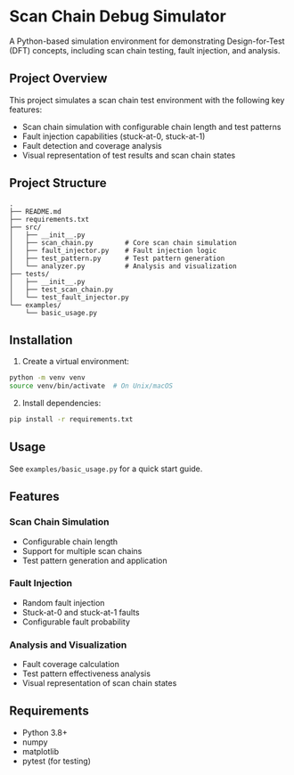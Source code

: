 # Scan Chain Debug Simulator

A Python-based simulation environment for demonstrating Design-for-Test (DFT) concepts, including scan chain testing, fault injection, and analysis.

## Project Overview

This project simulates a scan chain test environment with the following key features:
- Scan chain simulation with configurable chain length and test patterns
- Fault injection capabilities (stuck-at-0, stuck-at-1)
- Fault detection and coverage analysis
- Visual representation of test results and scan chain states

## Project Structure

```
.
├── README.md
├── requirements.txt
├── src/
│   ├── __init__.py
│   ├── scan_chain.py        # Core scan chain simulation
│   ├── fault_injector.py    # Fault injection logic
│   ├── test_pattern.py      # Test pattern generation
│   └── analyzer.py          # Analysis and visualization
├── tests/
│   ├── __init__.py
│   ├── test_scan_chain.py
│   └── test_fault_injector.py
└── examples/
    └── basic_usage.py
```

## Installation

1. Create a virtual environment:
```bash
python -m venv venv
source venv/bin/activate  # On Unix/macOS
```

2. Install dependencies:
```bash
pip install -r requirements.txt
```

## Usage

See `examples/basic_usage.py` for a quick start guide.

## Features

### Scan Chain Simulation
- Configurable chain length
- Support for multiple scan chains
- Test pattern generation and application

### Fault Injection
- Random fault injection
- Stuck-at-0 and stuck-at-1 faults
- Configurable fault probability

### Analysis and Visualization
- Fault coverage calculation
- Test pattern effectiveness analysis
- Visual representation of scan chain states

## Requirements
- Python 3.8+
- numpy
- matplotlib
- pytest (for testing)